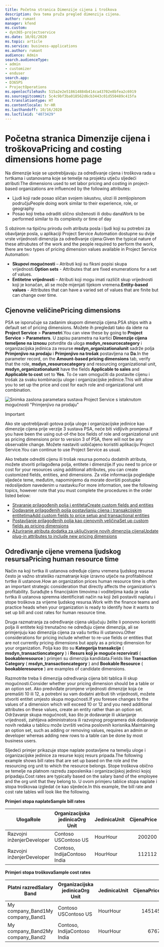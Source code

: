 ```yaml
---
title: Početna stranica Dimenzije cijena i troškova
description: Ova tema pruža pregled dimenzija cijena.
author: rumant
manager: kfend
ms.custom:
- dyn365-projectservice
ms.date: 10/01/2020
ms.topic: article
ms.service: business-applications
ms.author: rumant
audience: Admin
search.audienceType:
- admin
- customizer
- enduser
search.app:
- D365PS
- ProjectOperations
ms.openlocfilehash: 515a2e2e518614884b414ca43702e8bfea2c6919
ms.sourcegitcommit: 5c4c9bf3ba018562d6cb3443c01d550489c415fa
ms.translationtype: HT
ms.contentlocale: hr-HR
ms.lasthandoff: 10/16/2020
ms.locfileid: "4073429"
---
```

# <a name="pricing-and-costing-dimensions-home-page"></a><span data-ttu-id="4acdd-103">Početna stranica Dimenzije cijena i troškova</span><span class="sxs-lookup"><span data-stu-id="4acdd-103">Pricing and costing dimensions home page</span></span>

<span data-ttu-id="4acdd-104">Na dimenzije koje se upotrebljavaju za određivanje cijena i troškova rada u tvrtkama i ustanovama koje se temelje na projektu utječu sljedeći atributi:</span><span class="sxs-lookup"><span data-stu-id="4acdd-104">The dimensions used to set labor pricing and costing in project-based organizations are influenced by the following attributes:</span></span>

- <span data-ttu-id="4acdd-105">Ljudi koji rade posao sličan svojem iskustvu, ulozi ili zemljopisnom području</span><span class="sxs-lookup"><span data-stu-id="4acdd-105">People doing work similar to their experience, role, or geography</span></span>
- <span data-ttu-id="4acdd-106">Posao koji treba odraditi slično složenosti ili dobu dana</span><span class="sxs-lookup"><span data-stu-id="4acdd-106">Work to be performed similar to its complexity or time of day</span></span>

<span data-ttu-id="4acdd-107">S obzirom na tipičnu prirodu ovih atributa posla i ljudi koji su potrebni za obavljanje posla, u aplikaciji Project Service Automation dostupne su dvije vrste vrijednosti dimenzija za određivanje cijena:</span><span class="sxs-lookup"><span data-stu-id="4acdd-107">Given the typical nature of these attrubutes of the work and the people required to perform the work, there are two types of pricing dimension values available in Project Service Automation:</span></span> 

- <span data-ttu-id="4acdd-108">**Skupovi mogućnosti** – Atributi koji su fiksni popisi skupa vrijednosti.</span><span class="sxs-lookup"><span data-stu-id="4acdd-108">**Option sets** - Attributes that are fixed enumerations for a set of values.</span></span>
- <span data-ttu-id="4acdd-109">**Entitetne vrijednosti** – Atributi koji mogu imati različit skup vrijednosti koji je konačan, ali se može mijenjati tijekom vremena.</span><span class="sxs-lookup"><span data-stu-id="4acdd-109">**Entity-based values** - Attributes that can have a varied set of values that are finite but can change over time.</span></span>

## <a name="pricing-dimensions"></a><span data-ttu-id="4acdd-110">Cjenovne veličine</span><span class="sxs-lookup"><span data-stu-id="4acdd-110">Pricing dimensions</span></span>

<span data-ttu-id="4acdd-111">PSA se isporučuje sa zadanim skupom dimenzija cijena.</span><span class="sxs-lookup"><span data-stu-id="4acdd-111">PSA ships with a default set of pricing dimensions.</span></span> <span data-ttu-id="4acdd-112">Možete ih pregledati tako da idete na **Project Service** > **Parametri**.</span><span class="sxs-lookup"><span data-stu-id="4acdd-112">You can view these by going to **Project Service** > **Parameters**.</span></span> <span data-ttu-id="4acdd-113">U zapisu parametra na kartici **Dimenzije cijena temeljene na iznosu** potvrdite da uloga **msdyn_resourcecategory** i organizacijska jedinica za resurse **msdyn_organizationalunit** sadrže polja **Primjenjivo na prodaju** i **Primjenjivo na trošak** postavljena na **Da**.</span><span class="sxs-lookup"><span data-stu-id="4acdd-113">In the parameter record, on the **Amount-based pricing dimensions** tab, verify that the role, **msdyn_resourcecategory** and resourcing organizational unit, **msdyn_organizationalunit** have the fields **Applicable to sales** and **Applicable to cost** set to **Yes**.</span></span> <span data-ttu-id="4acdd-114">To će vam omogućiti da postavite cijenu i trošak za svaku kombinaciju uloge i organizacijske jedinice.</span><span class="sxs-lookup"><span data-stu-id="4acdd-114">This will allow you to set up the price and cost for each role and organizational unit combination.</span></span>

![Snimka zaslona parametara sustava Project Service s istaknutom mogućnosti "Primjenjivo na prodaju"](media/PS-OOB-parameters.png)

> [!IMPORTANT]
> <span data-ttu-id="4acdd-116">Ako ste upotrebljavali gotova polja uloge i organizacijske jedinice kao dimenzije cijena prije verzije 3 sustava PSA, neće biti vidljivih promjena.</span><span class="sxs-lookup"><span data-stu-id="4acdd-116">If you have been the using out-of-the box fields of role and organizational unit as pricing dimensions prior to version 3 of PSA, there will not be any observable change.</span></span> <span data-ttu-id="4acdd-117">Možete nastaviti uobičajeno koristiti aplikaciju Project Service.</span><span class="sxs-lookup"><span data-stu-id="4acdd-117">You can continue to use Project Service as usual.</span></span> 

<span data-ttu-id="4acdd-118">Ako trebate odrediti cijenu ili trošak resursa pomoću dodatnih atributa, možete stvoriti prilagođena polja, entitete i dimenzije.</span><span class="sxs-lookup"><span data-stu-id="4acdd-118">If you need to price or cost for your resources using additional attributes, you can create customized fields, entities, and dimensions.</span></span> <span data-ttu-id="4acdd-119">Za više informacija pogledajte sljedeće teme, međutim, napominjemo da morate dovršiti postupke redoslijedom navedenim u nastavku:</span><span class="sxs-lookup"><span data-stu-id="4acdd-119">For more information, see the following topics, however note that you must complete the procedures in the order listed below:</span></span>

- [<span data-ttu-id="4acdd-120">Stvaranje prilagođenih polja i entiteta</span><span class="sxs-lookup"><span data-stu-id="4acdd-120">Create custom fields and entities</span></span>](create-custom-fields-entities.md)
- [<span data-ttu-id="4acdd-121">Dodavanje prilagođenih polja postavljanju cijena i transakcijskim entitetima</span><span class="sxs-lookup"><span data-stu-id="4acdd-121">Add custom fields to price setup and transactional entities</span></span>](field-references.md)
- [<span data-ttu-id="4acdd-122">Postavljanje prilagođenih polja kao cjenovnih veličina</span><span class="sxs-lookup"><span data-stu-id="4acdd-122">Set up custom fields as pricing dimensions</span></span>](set-up-pricing-dimensions.md)
- [<span data-ttu-id="4acdd-123">Ažuriranje atributa dodatka za uključivanje novih dimenzija cijena</span><span class="sxs-lookup"><span data-stu-id="4acdd-123">Update plug-in attributes to include new pricing dimensions</span></span>](update-plug-in-attributes.md)

## <a name="pricing-human-resource-time"></a><span data-ttu-id="4acdd-124">Određivanje cijene vremena ljudskog resursa</span><span class="sxs-lookup"><span data-stu-id="4acdd-124">Pricing human resource time</span></span>
<span data-ttu-id="4acdd-125">Način na koji tvrtka ili ustanova određuje cijenu vremena ljudskog resursa često je važno strateško razmatranje koje izravno utječe na profitabilnost tvrtke ili ustanove.</span><span class="sxs-lookup"><span data-stu-id="4acdd-125">How an organization prices human resource time is often an important strategic consideration that directly affects the organization's profitability.</span></span> <span data-ttu-id="4acdd-126">Surađujte s financijskim timovima i voditeljima kada je vaša tvrtka ili ustanova spremna identificirati način na koji želi postaviti naplatu i stope troškova za vrijeme ljudskog resursa.</span><span class="sxs-lookup"><span data-stu-id="4acdd-126">Work with the finance teams and practice heads when your organization is ready to identify how it wants to set up bill and cost rates for human resource time.</span></span>

<span data-ttu-id="4acdd-127">Druga razmatranja za određivanje cijena uključuju želite li ponovno koristiti polja ili entitete koji trenutačno ne određuju cijene dimenzija, ali se primjenjuju kao dimenzija cijena za vašu tvrtku ili ustanovu.</span><span class="sxs-lookup"><span data-stu-id="4acdd-127">Other considerations for pricing include whether to re-use fields or entities that are not currently pricing dimensions but apply as a pricing dimension for your organization.</span></span> <span data-ttu-id="4acdd-128">Polja kao što su **Kategorija transakcije** ( **msdyn_transactioncategory** ) i **Resurs koji je moguće rezervirati** ( **bookableresource** ) primjeri su dimenzija kandidata.</span><span class="sxs-lookup"><span data-stu-id="4acdd-128">Fields like **Transaction Category** ( **msdyn_transactioncategory** ) and **Bookable Resource** ( **bookableresource** ) are examples of candidate dimensions.</span></span> 

<span data-ttu-id="4acdd-129">Razmotrite treba li dimenzija određivanja cijena biti tablica ili skup mogućnosti.</span><span class="sxs-lookup"><span data-stu-id="4acdd-129">Consider whether your pricing dimension should be a table or an option set.</span></span> <span data-ttu-id="4acdd-130">Ako predviđate promjene vrijednosti dimenzije koja će premašiti 10 ili 12, a potrebni su vam dodatni atributi tih vrijednosti, možete stvoriti entitet umjesto skupa mogućnosti.</span><span class="sxs-lookup"><span data-stu-id="4acdd-130">If you foresee changes to the values of a dimension which will exceed 10 or 12 and you need additional attributes on these values, create an entity rather than an option set.</span></span> <span data-ttu-id="4acdd-131">Održavanje skupa mogućnosti, kao što je dodavanje ili uklanjanje vrijednosti, zahtijeva administratora ili razvojnog programera dok dodavanje novih redaka u tablicu može izvršiti većina poslovnih korisnika.</span><span class="sxs-lookup"><span data-stu-id="4acdd-131">Maintaining an option set, such as adding or removing values, requires an admin or developer whereas adding new rows to a table can be done by most business users.</span></span>

<span data-ttu-id="4acdd-132">Sljedeći primjer prikazuje stope naplate postavljene na temelju uloge i organizacijske jedinice za resurse kojoj resurs pripada.</span><span class="sxs-lookup"><span data-stu-id="4acdd-132">The following example shows bill rates that are set up based on the role and the resourcing org unit to which the resource belongs.</span></span> <span data-ttu-id="4acdd-133">Stope troškova obično se temelje na platnom razredu zaposlenika i organizacijskoj jedinici kojoj pripadaju.</span><span class="sxs-lookup"><span data-stu-id="4acdd-133">Cost rates are typically based on the salary band of the employee and the org unit that they belong to.</span></span> <span data-ttu-id="4acdd-134">U ovom primjeru tablice stopa naplate i stopa troškovaa izgledat će kao sljedeće.</span><span class="sxs-lookup"><span data-stu-id="4acdd-134">In this example, the bill rate and cost rate tables will look like the following.</span></span>

<span data-ttu-id="4acdd-135">**Primjeri stopa naplate**</span><span class="sxs-lookup"><span data-stu-id="4acdd-135">**Sample bill rates**</span></span>

| <span data-ttu-id="4acdd-136">Uloga</span><span class="sxs-lookup"><span data-stu-id="4acdd-136">Role</span></span>        | <span data-ttu-id="4acdd-137">Organizacijska jedinica</span><span class="sxs-lookup"><span data-stu-id="4acdd-137">Org Unit</span></span>    |<span data-ttu-id="4acdd-138">Jedinica</span><span class="sxs-lookup"><span data-stu-id="4acdd-138">Unit</span></span>      |<span data-ttu-id="4acdd-139">Cijena</span><span class="sxs-lookup"><span data-stu-id="4acdd-139">Price</span></span>      |<span data-ttu-id="4acdd-140">Valuta</span><span class="sxs-lookup"><span data-stu-id="4acdd-140">Currency</span></span>  |
| ------------|-------------|----------|----------:|----------|
| <span data-ttu-id="4acdd-141">Razvojni inženjer</span><span class="sxs-lookup"><span data-stu-id="4acdd-141">Developer</span></span>   | <span data-ttu-id="4acdd-142">Contoso US</span><span class="sxs-lookup"><span data-stu-id="4acdd-142">Contoso US</span></span>  |<span data-ttu-id="4acdd-143">Hour</span><span class="sxs-lookup"><span data-stu-id="4acdd-143">Hour</span></span> | <span data-ttu-id="4acdd-144">200</span><span class="sxs-lookup"><span data-stu-id="4acdd-144">200</span></span>|<span data-ttu-id="4acdd-145">USD</span><span class="sxs-lookup"><span data-stu-id="4acdd-145">USD</span></span>     |
| <span data-ttu-id="4acdd-146">Razvojni inženjer</span><span class="sxs-lookup"><span data-stu-id="4acdd-146">Developer</span></span>   | <span data-ttu-id="4acdd-147">Contoso, Indija</span><span class="sxs-lookup"><span data-stu-id="4acdd-147">Contoso India</span></span> |<span data-ttu-id="4acdd-148">Hour</span><span class="sxs-lookup"><span data-stu-id="4acdd-148">Hour</span></span>|   <span data-ttu-id="4acdd-149">112</span><span class="sxs-lookup"><span data-stu-id="4acdd-149">112</span></span>|<span data-ttu-id="4acdd-150">USD</span><span class="sxs-lookup"><span data-stu-id="4acdd-150">USD</span></span>     |


<span data-ttu-id="4acdd-151">**Primjeri stopa troškova**</span><span class="sxs-lookup"><span data-stu-id="4acdd-151">**Sample cost rates**</span></span>

| <span data-ttu-id="4acdd-152">Platni razred</span><span class="sxs-lookup"><span data-stu-id="4acdd-152">Salary Band</span></span>     | <span data-ttu-id="4acdd-153">Organizacijska jedinica</span><span class="sxs-lookup"><span data-stu-id="4acdd-153">Org Unit</span></span>    |<span data-ttu-id="4acdd-154">Jedinica</span><span class="sxs-lookup"><span data-stu-id="4acdd-154">Unit</span></span>      |<span data-ttu-id="4acdd-155">Cijena</span><span class="sxs-lookup"><span data-stu-id="4acdd-155">Price</span></span>      |<span data-ttu-id="4acdd-156">Valuta</span><span class="sxs-lookup"><span data-stu-id="4acdd-156">Currency</span></span>  |
| ----------------|-------------|----------|----------:|----------|
| <span data-ttu-id="4acdd-157">My company_Band1</span><span class="sxs-lookup"><span data-stu-id="4acdd-157">My company_Band1</span></span> | <span data-ttu-id="4acdd-158">Contoso US</span><span class="sxs-lookup"><span data-stu-id="4acdd-158">Contoso US</span></span>  |<span data-ttu-id="4acdd-159">Hour</span><span class="sxs-lookup"><span data-stu-id="4acdd-159">Hour</span></span> | <span data-ttu-id="4acdd-160">145</span><span class="sxs-lookup"><span data-stu-id="4acdd-160">145</span></span>|<span data-ttu-id="4acdd-161">USD</span><span class="sxs-lookup"><span data-stu-id="4acdd-161">USD</span></span>     |
| <span data-ttu-id="4acdd-162">My company_Band2</span><span class="sxs-lookup"><span data-stu-id="4acdd-162">My company_Band2</span></span> | <span data-ttu-id="4acdd-163">Contoso, Indija</span><span class="sxs-lookup"><span data-stu-id="4acdd-163">Contoso India</span></span> |<span data-ttu-id="4acdd-164">Hour</span><span class="sxs-lookup"><span data-stu-id="4acdd-164">Hour</span></span>|   <span data-ttu-id="4acdd-165">67</span><span class="sxs-lookup"><span data-stu-id="4acdd-165">67</span></span>|<span data-ttu-id="4acdd-166">USD</span><span class="sxs-lookup"><span data-stu-id="4acdd-166">USD</span></span>     |
